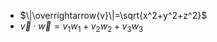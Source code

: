 - $\|\overrightarrow{v}\|=\sqrt{x^2+y^2+z^2}$
- $\overrightarrow{v}\cdot\overrightarrow{w}=v_{1}w_{1}+v_{2}w_{2}+v_{3}w_{3}$
